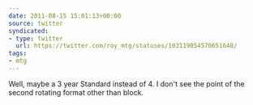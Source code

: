 ```yaml
---
date: 2011-08-15 15:01:13+00:00
source: twitter
syndicated:
- type: twitter
  url: https://twitter.com/roy_mtg/statuses/103119054570651648/
tags:
- mtg
---
```


Well, maybe a 3 year Standard instead of 4. I don't see the point of the second rotating format other than block.